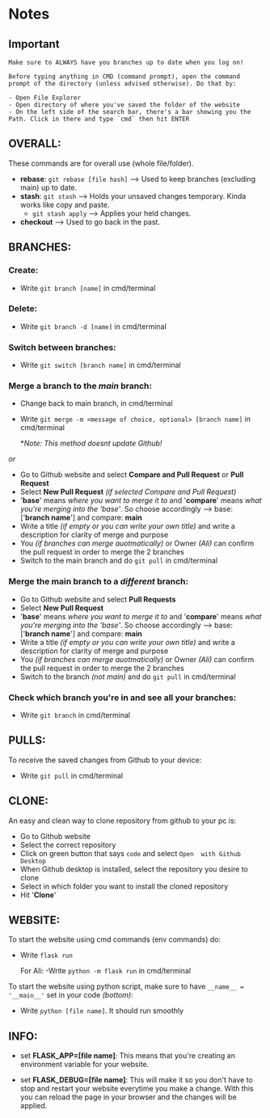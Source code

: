 
# Notes

## **Important**

```
Make sure to ALWAYS have you branches up to date when you log on!

Before typing anything in CMD (command prompt), open the command prompt of the directory (unless advised otherwise). Do that by:

- Open File Explorer
- Open directory of where you've saved the folder of the website
- On the left side of the search bar, there's a bar showing you the Path. Click in there and type `cmd` then hit ENTER
```

## OVERALL:
These commands are for overall use (whole file/folder).

- **rebase**: `git rebase [file hash]` --> Used to keep branches (excluding main) up to date.
- **stash**: `git stash` --> Holds your unsaved changes temporary. Kinda works like copy and paste.
    -    `git stash apply` --> Applies your held changes.
- **checkout** --> Used to go back in the past.


## BRANCHES:

### Create:
- Write `git branch [name]` in cmd/terminal

### Delete:
- Write `git branch -d [name]` in cmd/terminal

### Switch between branches:
- Write `git switch [branch name]` in cmd/terminal

### Merge a branch to the *main* branch:
- Change back to main branch, in cmd/terminal
- Write `git merge -m <message of choice, optional> [branch name]` in cmd/terminal

    **Note: This method doesnt update Github!*

*or*

- Go to Github website and select **Compare and Pull Request** or **Pull Request**
- Select **New Pull Request** *(if selected Compare and Pull Request)*
- '**base**' means *where you want to merge it to* and '**compare**' means *what you're merging into the 'base'*. So choose accordingly --> base: ['**branch name**'] and compare: **main**
- Write a title *(if empty or you can write your own title)* and write a description for clarity of merge and purpose
- You *(if branches can merge auotmatically)* or Owner *(Ali)* can confirm the pull request in order to merge the 2 branches
- Switch to the main branch and do `git pull` in cmd/terminal


### Merge the main branch to a *different* branch:
- Go to Github website and select **Pull Requests**
- Select **New Pull Request**
- '**base**' means *where you want to merge it to* and '**compare**' means *what you're merging into the 'base'*. So choose accordingly --> base: ['**branch name**'] and compare: **main**
- Write a title *(if empty or you can write your own title)* and write a description for clarity of merge and purpose
- You *(if branches can merge auotmatically)* or Owner *(Ali)* can confirm the pull request in order to merge the 2 branches
- Switch to the branch *(not main)* and do `git pull` in cmd/terminal

### Check which branch you're in and see all your branches:
- Write `git branch` in cmd/terminal

## PULLS:

To receive the saved changes from Github to your device:
- Write `git pull` in cmd/terminal

## CLONE:

An easy and clean way to clone repository from github to your pc is:
- Go to Github website
- Select the correct repository
- Click on green button that says `code` and select `Open  with Github Desktop`
- When Github desktop is installed, select the repository you desire to clone
- Select in which folder you want to install the cloned repository
- Hit '**Clone**'

## WEBSITE:

To start the website using cmd commands (env commands) do:
- Write `flask run`

    For Ali:
        -Write `python -m flask run` in cmd/terminal

To start the website using python script, make sure to have `__name__ = '__main__'` set in your code *(bottom)*:
- Write `python [file name]`. It should run smoothly



## INFO:

- set **FLASK_APP=[file name]**: This means that you're creating an environment variable for your website.

- set **FLASK_DEBUG=[file name]**: This will make it so you don't have to stop and restart your website everytime you make a change. With this you can reload the page in your browser and the changes will be applied.
